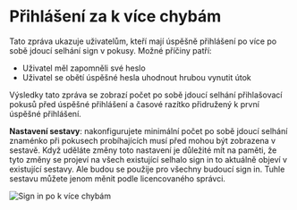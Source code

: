 <properties
    pageTitle="Sign in po k více chybám"
    description="Zprávu, která ukazuje uživatelům, kteří mají úspěšně přihlášení po více po sobě jdoucí selhání znak v pokusy."
    services="active-directory"
    documentationCenter=""
    authors="SSalahAhmed"
    manager="femila"
    editor=""/>

<tags
    ms.service="active-directory"
    ms.workload="identity"
    ms.tgt_pltfrm="na"
    ms.devlang="na"
    ms.topic="article"
    ms.date="03/04/2016"
    ms.author="saah;kenhoff"/>

# <a name="sign-ins-after-multiple-failures"></a>Přihlášení za k více chybám
Tato zpráva ukazuje uživatelům, kteří mají úspěšně přihlášení po více po sobě jdoucí selhání sign v pokusy. Možné příčiny patří:

- Uživatel měl zapomněli své heslo</li><li>Uživatel se obětí úspěšné hesla uhodnout hrubou vynutit útok

Výsledky tato zpráva se zobrazí počet po sobě jdoucí selhání přihlašovací pokusů před úspěšné přihlášení a časové razítko přidružený k první úspěšné přihlášení.

**Nastavení sestavy**: nakonfigurujete minimální počet po sobě jdoucí selhání znaménko při pokusech probíhajících musí před mohou být zobrazena v sestavě. Když uděláte změny toto nastavení je důležité mít na paměti, že tyto změny se projeví na všech existující selhalo sign in to aktuálně objeví v existující sestavy. Ale budou se použije pro všechny budoucí sign in. Tuhle sestavu můžete jenom měnit podle licencovaného správci.


![Sign in po k více chybám](./media/active-directory-reporting-sign-ins-after-multiple-failures/signInsAfterMultipleFailures.PNG)
